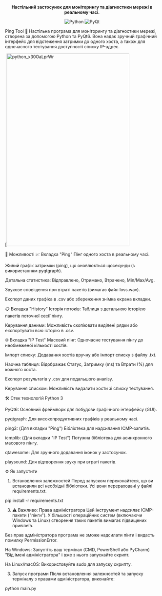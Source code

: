 <div align="center"> <p> <strong>Настільний застосунок для моніторингу та діагностики мережі в реальному часі.</strong> </p> <p> <img alt="Python" src="https://img.shields.io/badge/Made%20with-Python-3776AB.svg?style=for-the-badge&logo=python"> <img alt="PyQt" src="https://img.shields.io/badge/UI%20with-PyQt6-41CD52.svg?style=for-the-badge&logo=qt"> </p> </div>




Ping Tool 🚀
Настільна програма для моніторингу та діагностики мережі, створена за допомогою Python та PyQt6. Вона надає зручний графічний інтерфейс для відстеження затримки до одного хоста, а також для одночасного тестування доступності списку IP-адрес.

[<img width="402" height="632" alt="python_x30OaLprWr" src="https://github.com/user-attachments/assets/c35739a1-2b13-46af-834f-67c78c569272" />

🚀 Можливості
📈 Вкладка "Ping"
Пінг одного хоста в реальному часі.

Живий графік затримки (ping), що оновлюється щосекунди (з використанням pyqtgraph).

Детальна статистика: Відправлено, Отримано, Втрачено, Min/Max/Avg.

Звукове сповіщення при втраті пакетів (вимагає файл loss.wav).

Експорт даних графіка в .csv або збереження знімка екрана вкладки.

📋 Вкладка "History"
Історія потоків: Таблиця з детальною історією пакетів поточної сесії пінгу.

Керування даними: Можливість скопіювати виділені рядки або експортувати всю історію в .csv.

🌐 Вкладка "IP Test"
Масовий пінг: Одночасне тестування пінгу до необмеженої кількості хостів.

Імпорт списку: Додавання хостів вручну або імпорт списку з файлу .txt.

Наочна таблиця: Відображає Статус, Затримку (ms) та Втрати (%) для кожного хоста.

Експорт результатів у .csv для подальшого аналізу.

Керування списком: Можливість видалити хости зі списку тестування.

🛠️ Стек технологій
Python 3

PyQt6: Основний фреймворк для побудови графічного інтерфейсу (GUI).

pyqtgraph: Для високопродуктивних графіків у реальному часі.

ping3: (Для вкладки "Ping") Бібліотека для надсилання ICMP-запитів.

icmplib: (Для вкладки "IP Test") Потужна бібліотека для асинхронного масового пінгу.

qtawesome: Для зручного додавання іконок у застосунок.

playsound: Для відтворення звуку при втраті пакетів.

⚙️ Як запустити
1. Встановлення залежностей
Перед запуском переконайтеся, що ви встановили всі необхідні бібліотеки. Усі вони перераховані у файлі requirements.txt.

pip install -r requirements.txt

3. ⚠️ Важливо: Права адміністратора
Цей інструмент надсилає ICMP-пакети ("пінги"). У більшості операційних систем (включаючи Windows та Linux) створення таких пакетів вимагає підвищених привілеїв.

Без прав адміністратора програма не зможе надсилати пінги і видасть помилку PermissionError.

На Windows: Запустіть ваш термінал (CMD, PowerShell або PyCharm) "Від імені адміністратора" і вже з нього запускайте скрипт.

На Linux/macOS: Використовуйте sudo для запуску скрипту.

3. Запуск програми
Після встановлення залежностей та запуску терміналу з правами адміністратора, виконайте:

python main.py
